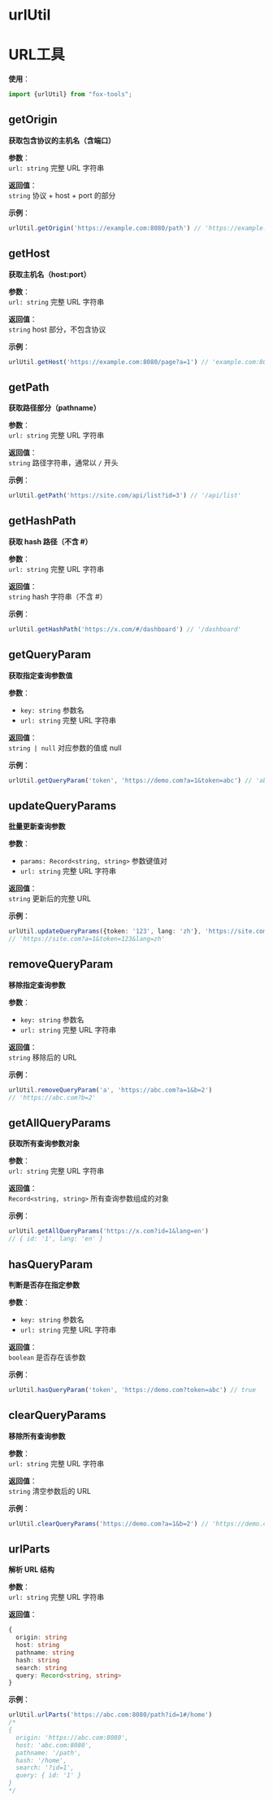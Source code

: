 # urlUtil

# URL工具

**使用**：

```ts
import {urlUtil} from "fox-tools";
```

## getOrigin

**获取包含协议的主机名（含端口）**

**参数**：  
`url: string` 完整 URL 字符串

**返回值**：  
`string` 协议 + host + port 的部分

**示例**：

```ts
urlUtil.getOrigin('https://example.com:8080/path') // 'https://example.com:8080'
```



## getHost

**获取主机名（host:port）**

**参数**：  
`url: string` 完整 URL 字符串

**返回值**：  
`string` host 部分，不包含协议

**示例**：

```ts
urlUtil.getHost('https://example.com:8080/page?a=1') // 'example.com:8080'
```



## getPath

**获取路径部分（pathname）**

**参数**：  
`url: string` 完整 URL 字符串

**返回值**：  
`string` 路径字符串，通常以 `/` 开头

**示例**：

```ts
urlUtil.getPath('https://site.com/api/list?id=3') // '/api/list'
```



## getHashPath

**获取 hash 路径（不含 #）**

**参数**：  
`url: string` 完整 URL 字符串

**返回值**：  
`string` hash 字符串（不含 #）

**示例**：

```ts
urlUtil.getHashPath('https://x.com/#/dashboard') // '/dashboard'
```



## getQueryParam

**获取指定查询参数值**

**参数**：

- `key: string` 参数名
- `url: string` 完整 URL 字符串

**返回值**：  
`string | null` 对应参数的值或 null

**示例**：

```ts
urlUtil.getQueryParam('token', 'https://demo.com?a=1&token=abc') // 'abc'
```


## updateQueryParams

**批量更新查询参数**

**参数**：

- `params: Record<string, string>` 参数键值对
- `url: string` 完整 URL 字符串

**返回值**：  
`string` 更新后的完整 URL

**示例**：

```ts
urlUtil.updateQueryParams({token: '123', lang: 'zh'}, 'https://site.com?a=1')
// 'https://site.com?a=1&token=123&lang=zh'
```



## removeQueryParam

**移除指定查询参数**

**参数**：

- `key: string` 参数名
- `url: string` 完整 URL 字符串

**返回值**：  
`string` 移除后的 URL

**示例**：

```ts
urlUtil.removeQueryParam('a', 'https://abc.com?a=1&b=2')
// 'https://abc.com?b=2'
```



## getAllQueryParams

**获取所有查询参数对象**

**参数**：  
`url: string` 完整 URL 字符串

**返回值**：  
`Record<string, string>` 所有查询参数组成的对象

**示例**：

```ts
urlUtil.getAllQueryParams('https://x.com?id=1&lang=en')
// { id: '1', lang: 'en' }
```



## hasQueryParam

**判断是否存在指定参数**

**参数**：

- `key: string` 参数名
- `url: string` 完整 URL 字符串

**返回值**：  
`boolean` 是否存在该参数

**示例**：

```ts
urlUtil.hasQueryParam('token', 'https://demo.com?token=abc') // true
```



## clearQueryParams

**移除所有查询参数**

**参数**：  
`url: string` 完整 URL 字符串

**返回值**：  
`string` 清空参数后的 URL

**示例**：

```ts
urlUtil.clearQueryParams('https://demo.com?a=1&b=2') // 'https://demo.com'
```



## urlParts

**解析 URL 结构**

**参数**：  
`url: string` 完整 URL 字符串

**返回值**：

```ts
{
  origin: string
  host: string
  pathname: string
  hash: string
  search: string
  query: Record<string, string>
}
```

**示例**：

```ts
urlUtil.urlParts('https://abc.com:8080/path?id=1#/home')
/*
{
  origin: 'https://abc.com:8080',
  host: 'abc.com:8080',
  pathname: '/path',
  hash: '/home',
  search: '?id=1',
  query: { id: '1' }
}
*/
```